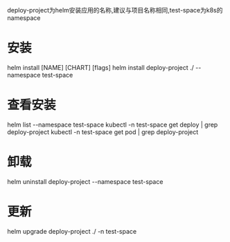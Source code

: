 
deploy-project为helm安装应用的名称,建议与项目名称相同,test-space为k8s的namespace

# 安装
helm install [NAME] [CHART] [flags]
helm install deploy-project ./ --namespace test-space

# 查看安装
helm list --namespace test-space
kubectl -n test-space get deploy | grep deploy-project
kubectl -n test-space get pod | grep deploy-project

# 卸载
helm uninstall deploy-project --namespace test-space

# 更新
helm upgrade  deploy-project ./  -n test-space
